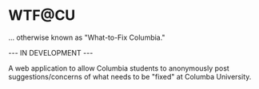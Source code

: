 # WTF@CU
... otherwise known as "What-to-Fix Columbia."

--- IN DEVELOPMENT ---

A web application to allow Columbia students to anonymously post suggestions/concerns of what needs to be "fixed" at Columba University.

